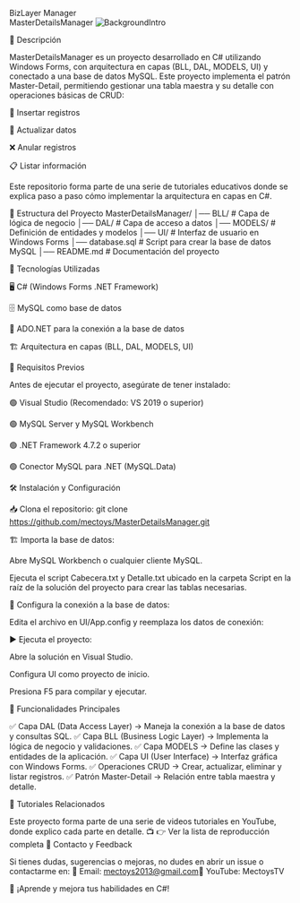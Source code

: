 BizLayer Manager  
MasterDetailsManager
![BackgroundIntro](https://github.com/user-attachments/assets/08091206-bd17-428a-a4ad-4b65612ee45d)

📌 Descripción

MasterDetailsManager es un proyecto desarrollado en C# utilizando Windows Forms, con arquitectura en capas (BLL, DAL, MODELS, UI) y conectado a una base de datos MySQL. Este proyecto implementa el patrón Master-Detail, permitiendo gestionar una tabla maestra y su detalle con operaciones básicas de CRUD:

📌 Insertar registros

🔄 Actualizar datos

❌ Anular registros

📋 Listar información

Este repositorio forma parte de una serie de tutoriales educativos donde se explica paso a paso cómo implementar la arquitectura en capas en C#.

📂 Estructura del Proyecto
MasterDetailsManager/
│── BLL/           # Capa de lógica de negocio
│── DAL/           # Capa de acceso a datos
│── MODELS/        # Definición de entidades y modelos
│── UI/            # Interfaz de usuario en Windows Forms
│── database.sql   # Script para crear la base de datos MySQL
│── README.md      # Documentación del proyecto

🚀 Tecnologías Utilizadas

🖥️ C# (Windows Forms .NET Framework)

🗄️ MySQL como base de datos

🔌 ADO.NET para la conexión a la base de datos

🏗️ Arquitectura en capas (BLL, DAL, MODELS, UI)

📖 Requisitos Previos

Antes de ejecutar el proyecto, asegúrate de tener instalado:

🟢 Visual Studio (Recomendado: VS 2019 o superior)

🟢 MySQL Server y MySQL Workbench

🟢 .NET Framework 4.7.2 o superior

🟢 Conector MySQL para .NET (MySQL.Data)

🛠️ Instalación y Configuración

📥 Clona el repositorio:
git clone https://github.com/mectoys/MasterDetailsManager.git

🏗️ Importa la base de datos:

Abre MySQL Workbench o cualquier cliente MySQL.

Ejecuta el script Cabecera.txt y  Detalle.txt ubicado en la carpeta Script en la raíz de la solución del proyecto para crear las tablas necesarias.

🔧 Configura la conexión a la base de datos:

Edita el archivo en UI/App.config y reemplaza los datos de conexión:
   <connectionStrings>
    <add name="MySqlConnectionString" connectionString="Server=localhost;Database=nombre_basedatos;Uid=root;Pwd=tu_contraseña;" providerName="MySql.Data.MySqlClient"/>
  </connectionStrings>


▶️ Ejecuta el proyecto:

Abre la solución en Visual Studio.

Configura UI como proyecto de inicio.

Presiona F5 para compilar y ejecutar.

🎯 Funcionalidades Principales

✅ Capa DAL (Data Access Layer) → Maneja la conexión a la base de datos y consultas SQL.
✅ Capa BLL (Business Logic Layer) → Implementa la lógica de negocio y validaciones.
✅ Capa MODELS → Define las clases y entidades de la aplicación.
✅ Capa UI (User Interface) → Interfaz gráfica con Windows Forms.
✅ Operaciones CRUD → Crear, actualizar, eliminar y listar registros.
✅ Patrón Master-Detail → Relación entre tabla maestra y detalle.

🎥 Tutoriales Relacionados

Este proyecto forma parte de una serie de videos tutoriales en YouTube, donde explico cada parte en detalle. 📺
👉 Ver la lista de reproducción completa
📩 Contacto y Feedback

Si tienes dudas, sugerencias o mejoras, no dudes en abrir un issue o contactarme en:
📧 Email: mectoys2013@gmail.com📌 YouTube: MectoysTV

🚀 ¡Aprende y mejora tus habilidades en C#!
